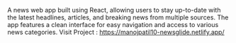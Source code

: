 A news web app built using React, allowing users to stay up-to-date with the latest headlines, articles, and breaking news from multiple sources. The app features a clean interface for easy navigation and access to various news categories.
Visit Project : https://manojpatil10-newsglide.netlify.app/
